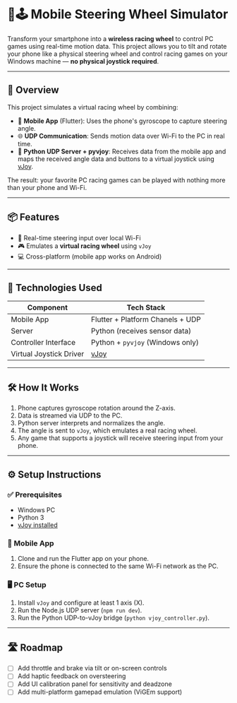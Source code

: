 # 📱🕹️ Mobile Steering Wheel Simulator

Transform your smartphone into a **wireless racing wheel** to control PC games using real-time motion data.
This project allows you to tilt and rotate your phone like a physical steering wheel and control racing games on your Windows machine — **no physical joystick required**.

---

## 🚀 Overview

This project simulates a virtual racing wheel by combining:

* 📲 **Mobile App** (Flutter): Uses the phone's gyroscope to capture steering angle.
* 🌐 **UDP Communication**: Sends motion data over Wi-Fi to the PC in real time.
* 🧠 **Python UDP Server + pyvjoy**: Receives data from the mobile app and maps the received angle data and buttons to a virtual joystick using [vJoy](https://github.com/jshafer817/vJoy).

The result: your favorite PC racing games can be played with nothing more than your phone and Wi-Fi.

---

## 📦 Features

* 📡 Real-time steering input over local Wi-Fi
* 🎮 Emulates a **virtual racing wheel** using `vJoy`
* 💻 Cross-platform (mobile app works on Android)

---

## 🧰 Technologies Used

| Component               | Tech Stack                                 |
| ----------------------- | ------------------------------------------ |
| Mobile App              | Flutter + Platform Chanels + UDP           |
| Server                  | Python (receives sensor data)             |
| Controller Interface    | Python + `pyvjoy` (Windows only)           |
| Virtual Joystick Driver | [vJoy](https://github.com/jshafer817/vJoy) |

---

## 🛠️ How It Works

1. Phone captures gyroscope rotation around the Z-axis.
2. Data is streamed via UDP to the PC.
3. Python server interprets and normalizes the angle.
4. The angle is sent to `vJoy`, which emulates a real racing wheel.
5. Any game that supports a joystick will receive steering input from your phone.

---

## ⚙️ Setup Instructions

### ✅ Prerequisites

* Windows PC
* Python 3
* [vJoy installed](https://github.com/jshafer817/vJoy/releases)

### 📲 Mobile App

1. Clone and run the Flutter app on your phone.
2. Ensure the phone is connected to the same Wi-Fi network as the PC.

### 🖥️ PC Setup

1. Install `vJoy` and configure at least 1 axis (X).
2. Run the Node.js UDP server (`npm run dev`).
3. Run the Python UDP-to-vJoy bridge (`python vjoy_controller.py`).

---

## 🛣️ Roadmap

* [ ] Add throttle and brake via tilt or on-screen controls
* [ ] Add haptic feedback on oversteering
* [ ] Add UI calibration panel for sensitivity and deadzone
* [ ] Add multi-platform gamepad emulation (ViGEm support)